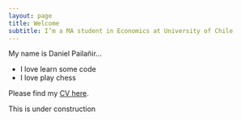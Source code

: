 ```yaml
---
layout: page
title: Welcome
subtitle: I’m a MA student in Economics at University of Chile
---
```


My name is Daniel Pailañir...

- I love learn some code
- I love play chess

Please find my [CV here](docs/DanielPailanir-cv.pdf).

This is under construction
